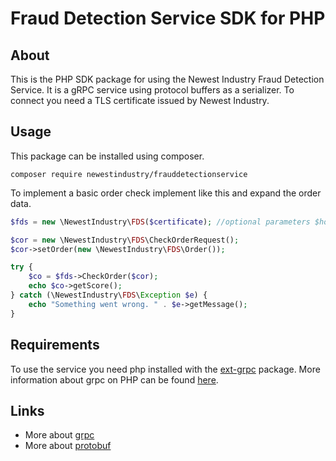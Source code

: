 # Fraud Detection Service SDK for PHP

## About

This is the PHP SDK package for using the Newest Industry Fraud Detection Service. 
It is a gRPC service using protocol buffers as a serializer. To connect you need a TLS certificate
issued by Newest Industry.

## Usage

This package can be installed using composer.

`composer require newestindustry/frauddetectionservice`

To implement a basic order check implement like this and expand the order data.

```php
$fds = new \NewestIndustry\FDS($certificate); //optional parameters $hostname, $port

$cor = new \NewestIndustry\FDS\CheckOrderRequest();
$cor->setOrder(new \NewestIndustry\FDS\Order());

try {
    $co = $fds->CheckOrder($cor);
    echo $co->getScore();
} catch (\NewestIndustry\FDS\Exception $e) {
    echo "Something went wrong. " . $e->getMessage();
}

```

## Requirements

To use the service you need php installed with the [ext-grpc](https://pecl.php.net/package/gRPC) package. 
More information about grpc on PHP can be found [here](https://grpc.io/docs/quickstart/php.html). 

## Links

- More about [grpc](https://grpc.io/)
- More about [protobuf](https://developers.google.com/protocol-buffers/)